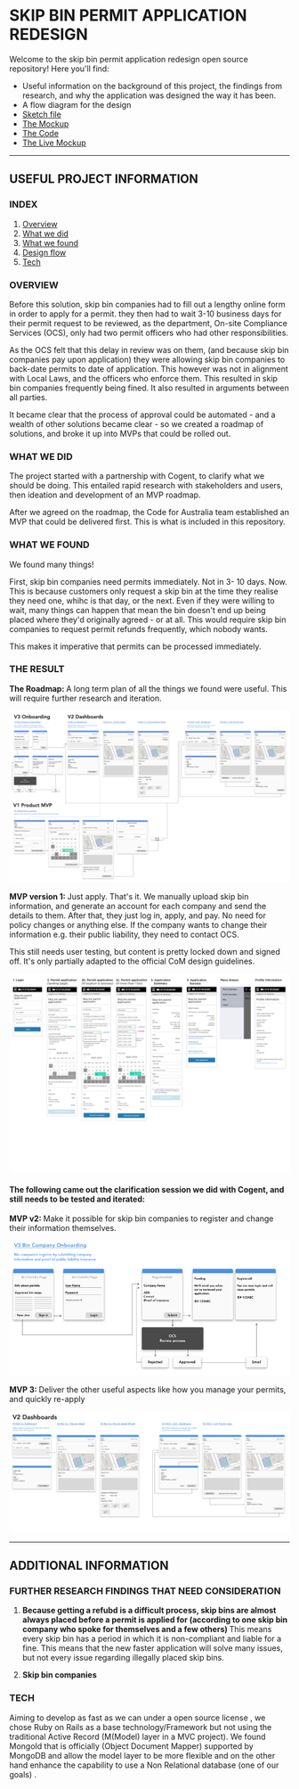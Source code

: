 # SKIP BIN PERMIT APPLICATION REDESIGN

Welcome to the skip bin permit application redesign open source repository! Here you'll find:

* Useful information on the background of this project, the findings from research, and why the application was designed the way it has been.
* A flow diagram for the design
* [Sketch file](https://github.com/CodeforAustralia/com-skip-bins/blob/master/design/MVPV1-Permit-app-responsive-V1.4.sketch) 
* [The Mockup](https://github.com/CodeforAustralia/com-skip-bins/tree/master/docs)
* [The Code](https://github.com/CodeforAustralia/com-skip-bins/tree/master/code)
* [The Live Mockup](https://codeforaustralia.github.io/com-skip-bins/)

____


## USEFUL PROJECT INFORMATION

### INDEX

1. [Overview](#overview)
2. [What we did](#what-we-did)
3. [What we found](#what-we-found)
4. [Design flow](#design-flow)
4. [Tech](#Tech)

### OVERVIEW

Before this solution, skip bin companies had to fill out a lengthy online form in order to apply for a permit. they then had to wait 3-10 business days for their permit request to be reviewed, as the department, On-site Compliance Services (OCS), only had two permit officers who had other responsibilities. 

As the OCS felt that this delay in review was on them, (and because skip bin companies pay upon application) they were allowing skip bin companies to back-date permits to date of application. This however was not in alignment with Local Laws, and the officers who enforce them. This resulted in skip bin companies frequently being fined. It also resulted in arguments between all parties.

It became clear that the process of approval could be automated - and a wealth of other solutions became clear - so we created a roadmap of solutions, and broke it up into MVPs that could be rolled out.

### WHAT WE DID

The project started with a partnership with Cogent, to clarify what we should be doing. This entailed rapid research with stakeholders and users, then ideation and development of an MVP roadmap.

After we agreed on the roadmap, the Code for Australia team established an MVP that could be delivered first. This is what is included in this repository.  

### WHAT WE FOUND

We found many things! 

First, skip bin companies need permits immediately. Not in 3- 10 days. Now. This is because customers only request a skip bin at the time they realise they need one, whihc is that day, or the next. Even if they were willing to wait, many things can happen that mean the bin doesn't end up being placed where they'd originally agreed - or at all. This would require skip bin companies to request permit refunds frequently, which nobody wants.

This makes it imperative that permits can be processed immediately.

### THE RESULT

<strong> The Roadmap: </strong> A long term plan of all the things we found were useful. This will require further research and iteration.

![Image outlining the full roadmap plan of what should ideally be delivered](https://github.com/CodeforAustralia/com-skip-bins/blob/master/imgs/OCS-roadmap.jpg) 

<strong> MVP version 1: </strong> Just apply. That's it. We manually upload skip bin information, and generate an account for each company and send the details to them. After that, they just log in, apply, and pay. No need for policy changes or anything else. If the company wants to change their information e.g. their public liability, they need to contact OCS.

This still needs user testing, but content is pretty locked down and signed off. It's only partially adapted to the official CoM design guidelines.

![Image showing the design flow, from login, to application, to payment, and successful payment. It also includes the menu and how you review your business information and log out.](https://github.com/CodeforAustralia/com-skip-bins/blob/master/imgs/flow.jpg) 


#### The following came out the clarification session we did with Cogent, and still needs to be tested and iterated:


<strong> MVP v2: </strong> Make it possible for skip bin companies to register and change their information themselves.

![alt text](https://github.com/CodeforAustralia/com-skip-bins/blob/master/imgs/Onboarding.PNG) 


<strong> MVP 3: </strong> Deliver the other useful aspects like how you manage your permits, and quickly re-apply

![alt text](https://github.com/CodeforAustralia/com-skip-bins/blob/master/imgs/Dashboard.PNG) 

----

## ADDITIONAL INFORMATION

### FURTHER RESEARCH FINDINGS THAT NEED CONSIDERATION

1. <strong> Because getting a refubd is a difficult process, skip bins are almost always placed before a permit is applied for (according to one skip bin company who spoke for themselves and a few others) </strong> This means every skip bin has a period in which it is non-compliant and liable for a fine. This means that the new faster application will solve many issues, but not every issue regarding illegally placed skip bins.

2. <strong> Skip bin companies </strong>


### TECH

Aiming to develop as fast as we can under a open source license , we chose Ruby on Rails as a base technology/Framework but not using the traditional Active Record (M(Model) layer in a  MVC project). We found MongoId that is officially (Object Document Mapper) supported by MongoDB and allow the model layer to be more flexible and on the other hand enhance the capability to use a Non Relational database (one of our goals) .

